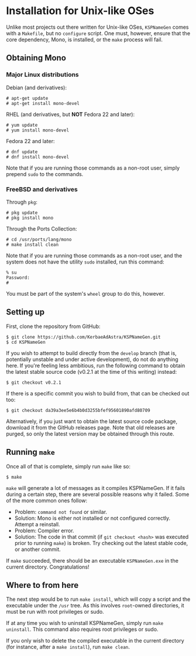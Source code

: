 # Installation for Unix-like OSes

Unlike most projects out there written for Unix-like OSes, `KSPNameGen` comes with a `Makefile`, but no `configure` script. One must, however, ensure that the core dependency, Mono, is installed, or the `make` process will fail.

## Obtaining Mono

### Major Linux distributions

Debian (and derivatives):

```plaintext
# apt-get update
# apt-get install mono-devel
```

RHEL (and derivatives, but **NOT** Fedora 22 and later):

```plaintext
# yum update
# yum install mono-devel
```

Fedora 22 and later:

```plaintext
# dnf update
# dnf install mono-devel
```

Note that if you are running those commands as a non-root user, simply prepend `sudo` to the commands.

### FreeBSD and derivatives

Through `pkg`:

```plaintext
# pkg update
# pkg install mono
```

Through the Ports Collection:

```plaintext
# cd /usr/ports/lang/mono
# make install clean
```

Note that if you are running those commands as a non-root user, and the system does not have the utility `sudo` installed, run this command:

```plaintext
% su
Password:
#
```

You must be part of the system's `wheel` group to do this, however.

## Setting up

First, clone the repository from GitHub:

```
$ git clone https://github.com/KerbaeAdAstra/KSPNameGen.git
$ cd KSPNameGen
```

If you wish to attempt to build directly from the `develop` branch (that is, potentially unstable and under active development), do not do anything here. If you're feeling less ambitious, run the following command to obtain the latest stable source code (v0.2.1 at the time of this writing) instead:

`$ git checkout v0.2.1`

If there is a specific commit you wish to build from, that can be checked out too:

`$ git checkout da39a3ee5e6b4b0d3255bfef95601890afd80709`

Alternatively, if you just want to obtain the latest source code package, download it from the GitHub releases page. Note that old releases are purged, so only the latest version may be obtained through this route.

## Running `make`

Once all of that is complete, simply run `make` like so:

`$ make`

`make` will generate a lot of messages as it compiles KSPNameGen. If it fails during a certain step, there are several possible reasons why it failed. Some of the more common ones follow:

* Problem: `command not found` or similar.
* Solution: Mono is either not installed or not configured correctly. Attempt a reinstall.
* Problem: Compiler error.
* Solution: The code in that commit (if `git checkout <hash>` was executed prior to running `make`) is broken. Try checking out the latest stable code, or another commit.

If `make` succeeded, there should be an executable `KSPNameGen.exe` in the current directory. Congratulations!

## Where to from here

The next step would be to run `make install`, which will copy a script and the executable under the `/usr` tree. As this involves `root`-owned directories, it must be run with root privileges or sudo.

If at any time you wish to uninstall KSPNameGen, simply run `make uninstall`. This command also requires root privileges or sudo.

If you only wish to delete the compiled executable in the current directory (for instance, after a `make install`), run `make clean`.